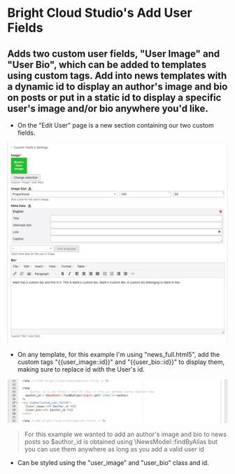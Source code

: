 # Bright Cloud Studio's Add User Fields
## Adds two custom user fields, "User Image" and "User Bio", which can be added to templates using custom tags. Add into news templates with a dynamic id to display an author's image and bio on posts or put in a static id to display a specific user's image and/or bio anywhere you'd like.

- On the "Edit User" page is a new section containing our two custom fields.

![Example Image 1](https://raw.githubusercontent.com/bright-cloud-studio/add-user-fields/main/images/ss_1.png)

- On any template, for this example I'm using "news_full.html5", add the custom tags "{{user_image::id}}" and "{{user_bio::id}}" to display them, making sure to replace id with the User's id.

![Example Image 2](https://raw.githubusercontent.com/bright-cloud-studio/add-user-fields/main/images/ss_2.png)

> For this example we wanted to add an author's image and bio to news posts so $author_id is obtained using \NewsModel::findByAlias but you can use them anywhere as long as you add a valid user id

- Can be styled using the "user_image" and "user_bio" class and id.
